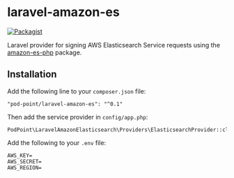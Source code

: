 # laravel-amazon-es

[![Packagist](https://img.shields.io/packagist/v/Pod-Point/laravel-amazon-es.svg)](https://packagist.org/packages/pod-point/laravel-amazon-es)

Laravel provider for signing AWS Elasticsearch Service requests using the [amazon-es-php](https://github.com/jeskew/amazon-es-php) package.

## Installation

Add the following line to your `composer.json` file:

```
"pod-point/laravel-amazon-es": "^0.1"
```

Then add the service provider in `config/app.php`:

```
PodPoint\LaravelAmazonElasticsearch\Providers\ElasticsearchProvider::class
```

Add the following to your `.env` file:

```
AWS_KEY=
AWS_SECRET=
AWS_REGION=
```
